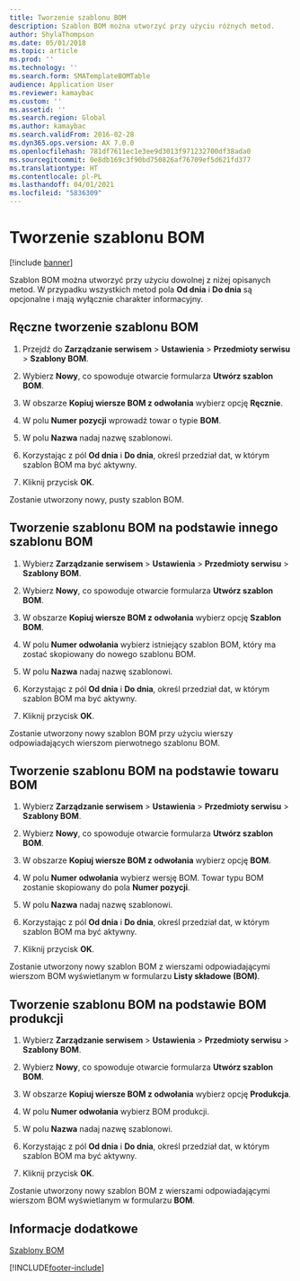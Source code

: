 ```yaml
---
title: Tworzenie szablonu BOM
description: Szablon BOM można utworzyć przy użyciu różnych metod.
author: ShylaThompson
ms.date: 05/01/2018
ms.topic: article
ms.prod: ''
ms.technology: ''
ms.search.form: SMATemplateBOMTable
audience: Application User
ms.reviewer: kamaybac
ms.custom: ''
ms.assetid: ''
ms.search.region: Global
ms.author: kamaybac
ms.search.validFrom: 2016-02-28
ms.dyn365.ops.version: AX 7.0.0
ms.openlocfilehash: 781df7611ec1e3ee9d3013f971232700df38ada0
ms.sourcegitcommit: 0e8db169c3f90bd750826af76709ef5d621fd377
ms.translationtype: HT
ms.contentlocale: pl-PL
ms.lasthandoff: 04/01/2021
ms.locfileid: "5836309"
---
```

# <a name="create-a-template-bom"></a>Tworzenie szablonu BOM   

[!include [banner](../includes/banner.md)]


Szablon BOM można utworzyć przy użyciu dowolnej z niżej opisanych metod. W przypadku wszystkich metod pola **Od dnia** i **Do dnia** są opcjonalne i mają wyłącznie charakter informacyjny.

## <a name="create-a-template-bom-manually"></a>Ręczne tworzenie szablonu BOM

1.  Przejdź do **Zarządzanie serwisem** \> **Ustawienia** \> **Przedmioty serwisu** \> **Szablony BOM**.

2.  Wybierz **Nowy**, co spowoduje otwarcie formularza **Utwórz szablon BOM**.

3.  W obszarze **Kopiuj wiersze BOM z odwołania** wybierz opcję **Ręcznie**.

4.  W polu **Numer pozycji** wprowadź towar o typie **BOM**.

5.  W polu **Nazwa** nadaj nazwę szablonowi.

6.  Korzystając z pól **Od dnia** i **Do dnia**, określ przedział dat, w którym szablon BOM ma być aktywny.

7.  Kliknij przycisk **OK**.

Zostanie utworzony nowy, pusty szablon BOM.

## <a name="create-a-template-bom-based-on-another-template-bom"></a>Tworzenie szablonu BOM na podstawie innego szablonu BOM

1.  Wybierz **Zarządzanie serwisem** \> **Ustawienia** \> **Przedmioty serwisu** \> **Szablony BOM**.

2.  Wybierz **Nowy**, co spowoduje otwarcie formularza **Utwórz szablon BOM**.

3.  W obszarze **Kopiuj wiersze BOM z odwołania** wybierz opcję **Szablon BOM**.

4.  W polu **Numer odwołania** wybierz istniejący szablon BOM, który ma zostać skopiowany do nowego szablonu BOM.

5.  W polu **Nazwa** nadaj nazwę szablonowi.

6.  Korzystając z pól **Od dnia** i **Do dnia**, określ przedział dat, w którym szablon BOM ma być aktywny.

7.  Kliknij przycisk **OK**.

Zostanie utworzony nowy szablon BOM przy użyciu wierszy odpowiadających wierszom pierwotnego szablonu BOM.

## <a name="create-a-template-bom-based-on-an-item-bom"></a>Tworzenie szablonu BOM na podstawie towaru BOM

1.  Wybierz **Zarządzanie serwisem** \> **Ustawienia** \> **Przedmioty serwisu** \> **Szablony BOM**.

2.  Wybierz **Nowy**, co spowoduje otwarcie formularza **Utwórz szablon BOM**.

3.  W obszarze **Kopiuj wiersze BOM z odwołania** wybierz opcję **BOM**.

4.  W polu **Numer odwołania** wybierz wersję BOM. Towar typu BOM zostanie skopiowany do pola **Numer pozycji**.

5.  W polu **Nazwa** nadaj nazwę szablonowi.

6.  Korzystając z pól **Od dnia** i **Do dnia**, określ przedział dat, w którym szablon BOM ma być aktywny.

7.  Kliknij przycisk **OK**.

Zostanie utworzony nowy szablon BOM z wierszami odpowiadającymi wierszom BOM wyświetlanym w formularzu **Listy składowe (BOM)**.

## <a name="create-a-template-bom-based-on-a-production-bom"></a>Tworzenie szablonu BOM na podstawie BOM produkcji

1.  Wybierz **Zarządzanie serwisem** \> **Ustawienia** \> **Przedmioty serwisu** \> **Szablony BOM**.

2.  Wybierz **Nowy**, co spowoduje otwarcie formularza **Utwórz szablon BOM**.

3.  W obszarze **Kopiuj wiersze BOM z odwołania** wybierz opcję **Produkcja**.

4.  W polu **Numer odwołania** wybierz BOM produkcji.

5.  W polu **Nazwa** nadaj nazwę szablonowi.

6.  Korzystając z pól **Od dnia** i **Do dnia**, określ przedział dat, w którym szablon BOM ma być aktywny.

7.  Kliknij przycisk **OK**.

Zostanie utworzony nowy szablon BOM z wierszami odpowiadającymi wierszom BOM wyświetlanym w formularzu **BOM**.

## <a name="see-also"></a>Informacje dodatkowe

[Szablony BOM ](template-boms.md)

  




[!INCLUDE[footer-include](../../includes/footer-banner.md)]